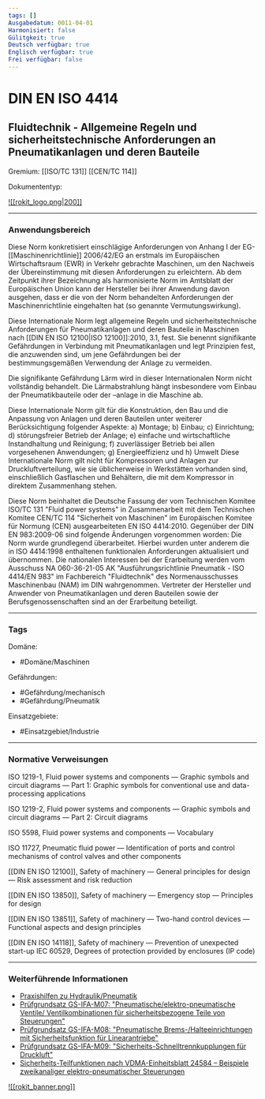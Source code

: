 ```yaml
---
tags: []
Ausgabedatum: 0011-04-01
Harmonisiert: false
Gülitgkeit: true
Deutsch verfügbar: true
Englisch verfügbar: true
Frei verfügbar: false
---
```


# DIN EN ISO 4414
## Fluidtechnik - Allgemeine Regeln und sicherheitstechnische Anforderungen an Pneumatikanlagen und deren Bauteile

Gremium: [[ISO/TC 131]] [[CEN/TC 114]]

Dokumententyp: 

[![[rokit_logo.png|200]]](https://public-robots.de/)

***
### Anwendungsbereich

Diese Norm konkretisiert einschlägige Anforderungen von Anhang I der EG-[[Maschinenrichtlinie]] 2006/42/EG an erstmals im Europäischen Wirtschaftsraum (EWR) in Verkehr gebrachte Maschinen, um den Nachweis der Übereinstimmung mit diesen Anforderungen zu erleichtern. Ab dem Zeitpunkt ihrer Bezeichnung als harmonisierte Norm im Amtsblatt der Europäischen Union kann der Hersteller bei ihrer Anwendung davon ausgehen, dass er die von der Norm behandelten Anforderungen der Maschinenrichtlinie eingehalten hat (so genannte Vermutungswirkung). 

Diese Internationale Norm legt allgemeine Regeln und sicherheitstechnische Anforderungen für Pneumatikanlagen und deren Bauteile in Maschinen nach [[DIN EN ISO 12100|ISO 12100]]:2010, 3.1, fest. Sie benennt signifikante Gefährdungen in Verbindung mit Pneumatikanlagen und legt Prinzipien fest, die anzuwenden sind, um jene Gefährdungen bei der bestimmungsgemäßen Verwendung der Anlage zu vermeiden. 

Die signifikante Gefährdung Lärm wird in dieser Internationalen Norm nicht vollständig behandelt.
Die Lärmabstrahlung hängt insbesondere vom Einbau der Pneumatikbauteile oder der –anlage in die Maschine ab.

Diese Internationale Norm gilt für die Konstruktion, den Bau und die Anpassung von Anlagen und deren Bauteilen unter weiterer Berücksichtigung folgender Aspekte:
a) Montage;
b) Einbau;
c) Einrichtung;
d) störungsfreier Betrieb der Anlage;
e) einfache und wirtschaftliche Instandhaltung und Reinigung;
f) zuverlässiger Betrieb bei allen vorgesehenen Anwendungen;
g) Energieeffizienz und
h) Umwelt
Diese Internationale Norm gilt nicht für Kompressoren und Anlagen zur Druckluftverteilung, wie sie
üblicherweise in Werkstätten vorhanden sind, einschließlich Gasflaschen und Behältern, die mit dem Kompressor in direktem Zusammenhang stehen.

Diese Norm beinhaltet die Deutsche Fassung der vom Technischen Komitee ISO/TC 131 "Fluid power systems" in Zusammenarbeit mit dem Technischen Komitee CEN/TC 114 "Sicherheit von Maschinen" im Europäischen Komitee für Normung (CEN) ausgearbeiteten EN ISO 4414:2010. Gegenüber der DIN EN 983:2009-06 sind folgende Änderungen vorgenommen worden: Die Norm wurde grundlegend überarbeitet. Hierbei wurden unter anderem die in ISO 4414:1998 enthaltenen funktionalen Anforderungen aktualisiert und übernommen. Die nationalen Interessen bei der Erarbeitung werden vom Ausschuss NA 060-36-21-05 AK "Ausführungsrichtlinie Pneumatik - ISO 4414/EN 983" im Fachbereich "Fluidtechnik" des Normenausschusses Maschinenbau (NAM) im DIN wahrgenommen. Vertreter der Hersteller und Anwender von Pneumatikanlagen und deren Bauteilen sowie der Berufsgenossenschaften sind an der Erarbeitung beteiligt.

***
### Tags

Domäne:
- #Domäne/Maschinen 

Gefährdungen:
- #Gefährdung/mechanisch 
- #Gefährdung/Pneumatik

Einsatzgebiete:
- #Einsatzgebiet/Industrie 

***
### Normative Verweisungen

ISO 1219-1, Fluid power systems and components — Graphic symbols and circuit diagrams — Part 1: Graphic symbols for conventional use and data-processing applications

ISO 1219-2, Fluid power systems and components — Graphic symbols and circuit diagrams — Part 2: Circuit diagrams

ISO 5598, Fluid power systems and components — Vocabulary

ISO 11727, Pneumatic fluid power — Identification of ports and control mechanisms of control valves and other components

[[DIN EN ISO 12100]], Safety of machinery — General principles for design — Risk assessment and risk reduction

[[DIN EN ISO 13850]], Safety of machinery — Emergency stop — Principles for design

[[DIN EN ISO 13851]], Safety of machinery — Two-hand control devices — Functional aspects and design principles

[[DIN EN ISO 14118]], Safety of machinery — Prevention of unexpected start-up
IEC 60529, Degrees of protection provided by enclosures (IP code)

***
### Weiterführende Informationen

- [Praxishilfen zu Hydraulik/Pneumatik](https://www.dguv.de/ifa/praxishilfen/praxishilfen-maschinenschutz/hilfen-zu-hydraulik-pneumatik/index.jsp)
- [Prüfgrundsatz GS-IFA-M07: "Pneumatische/elektro-pneumatische Ventile/ Ventilkombinationen für sicherheitsbezogene Teile von Steuerungen"](https://www.dguv.de/dguv-test/prod-pruef-zert/pruefgrundsaetze-erfahrung/pruefgrundsaetze/ifa/index.jsp)
- [Prüfgrundsatz GS-IFA-M08: "Pneumatische Brems-/Halteeinrichtungen mit Sicherheitsfunktion für Linearantriebe"](https://www.dguv.de/dguv-test/prod-pruef-zert/pruefgrundsaetze-erfahrung/pruefgrundsaetze/ifa/index.jsp)
- [Prüfgrundsatz GS-IFA-M09: "Sicherheits-Schnelltrennkupplungen für Druckluft"](https://www.dguv.de/dguv-test/prod-pruef-zert/pruefgrundsaetze-erfahrung/pruefgrundsaetze/ifa/index.jsp)
- [Sicherheits-Teilfunktionen nach VDMA-Einheitsblatt 24584 – Beispiele zweikanaliger elektro-pneumatischer Steuerungen ](https://www.dguv.de/medien/ifa/de/pra/hydraulik_pneumatik/beispiele_teil-sicherheitsfunktionen.pdf)

[![[rokit_banner.png]]](https://public-robots.de/)
